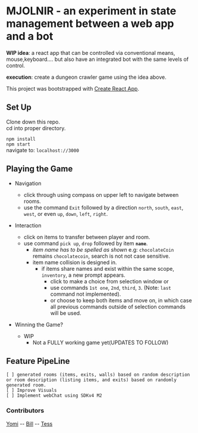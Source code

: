 # MJOLNIR - an experiment in state management between a web app and a bot

 __WIP idea__: a react app that can be controlled via conventional means, mouse,keyboard.... but also have an integrated bot with the same levels of control.

 __execution__: create a dungeon crawler game using the idea above.

This project was bootstrapped with [Create React App](https://github.com/facebookincubator/create-react-app).

## Set Up

Clone down this repo.  
cd into proper directory. 

 `npm install`  
 `npm start`  
navigate to: `localhost://3000` 

## Playing the Game

- Navigation
    - click through using compass on upper left to navigate between rooms.
    - use the command `Exit` followed by a direction `north`, `south`, `east`, `west`, or even `up`, `down`, `left`, `right`.

- Interaction
    - click on items to transfer between player and room.
    - use command `pick up`, `drop` followed by item **`name`**.
        - _item name has to be spelled as shown_  e.g: `chocolateCoin` remains `chocolatecoin`, search is not not case sensitive.
        - item name collision is designed in.
            - if items share names and exist within the same scope, `inventory`, a new prompt appears.
                - click to make a choice from selection window or 
                - use commands `1st one`, `2nd`, `third`, `3`. (Note: `last` command not implemented).
                - or choose to keep both items and move on, in which case all previous commands outside of selection commands will be used.

- Winning the Game?
    - WIP
        - Not a FULLY working game yet(UPDATES TO FOLLOW)

## Feature PipeLine
    [ ] generated rooms (items, exits, walls) based on random description or room description (listing items, and exits) based on randomly generated room.  
    [ ] Improve Visuals
    [ ] Implement webChat using SDKv4 M2

### Contributors

[Yomi](https://github.com/joll59) -- [Bill](https://github.com/billba) -- [Tess](https://github.com/tessmichi)
